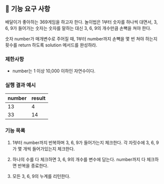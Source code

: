 ## 🚀 기능 요구 사항

배달이가 좋아하는 369게임을 하고자 한다. 놀이법은 1부터 숫자를 하나씩 대면서, 3, 6, 9가 들어가는 숫자는 숫자를 말하는 대신 3, 6, 9의 개수만큼 손뼉을 쳐야 한다.

숫자 number가 매개변수로 주어질 때, 1부터 number까지 손뼉을 몇 번 쳐야 하는지 횟수를 return 하도록 solution 메서드를 완성하라.

### 제한사항

- number는 1 이상 10,000 이하인 자연수이다.

### 실행 결과 예시

| number | result |
| --- | --- |
| 13 | 4 |
| 33 | 14 |

### 기능 목록

1. 1부터 number까지 반복하며 3, 6, 9가 들어가는지 체크한다.
   각 자릿수에 3, 6, 9가 몇 개씩 들어가있는지 체크한다.

2. 하나의 수를 다 체크하면 3, 6, 9의 개수를 변수에 담는다.
   number까지 다 체크하면 반복을 종료한다.

3. 모든 3, 6, 9의 누계를 리턴한다.